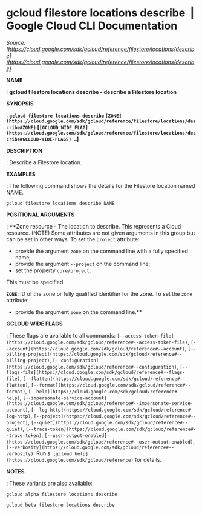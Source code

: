 # gcloud filestore locations describe  |  Google Cloud CLI Documentation

*Source: [https://cloud.google.com/sdk/gcloud/reference/filestore/locations/describe](https://cloud.google.com/sdk/gcloud/reference/filestore/locations/describe)*

**NAME**

: **gcloud filestore locations describe - describe a Filestore location**

**SYNOPSIS**

: **`gcloud filestore locations describe` `[ZONE](https://cloud.google.com/sdk/gcloud/reference/filestore/locations/describe#ZONE)` [`[GCLOUD_WIDE_FLAG](https://cloud.google.com/sdk/gcloud/reference/filestore/locations/describe#GCLOUD-WIDE-FLAGS) …`]**

**DESCRIPTION**

: Describe a Filestore location.

**EXAMPLES**

: The following command shows the details for the Filestore location named NAME.

```
gcloud filestore locations describe NAME
```

**POSITIONAL ARGUMENTS**

: **Zone resource - The location to describe. This represents a Cloud resource.
(NOTE) Some attributes are not given arguments in this group but can be set in
other ways.
To set the `project` attribute:

- provide the argument `zone` on the command line with a fully
specified name;
- provide the argument `--project` on the command line;
- set the property `core/project`.

This must be specified.

**`ZONE`**:
ID of the zone or fully qualified identifier for the zone.
To set the `zone` attribute:

- provide the argument `zone` on the command line.**

**GCLOUD WIDE FLAGS**

: These flags are available to all commands: `[--access-token-file](https://cloud.google.com/sdk/gcloud/reference#--access-token-file)`,
`[--account](https://cloud.google.com/sdk/gcloud/reference#--account)`, `[--billing-project](https://cloud.google.com/sdk/gcloud/reference#--billing-project)`,
`[--configuration](https://cloud.google.com/sdk/gcloud/reference#--configuration)`,
`[--flags-file](https://cloud.google.com/sdk/gcloud/reference#--flags-file)`,
`[--flatten](https://cloud.google.com/sdk/gcloud/reference#--flatten)`, `[--format](https://cloud.google.com/sdk/gcloud/reference#--format)`, `[--help](https://cloud.google.com/sdk/gcloud/reference#--help)`, `[--impersonate-service-account](https://cloud.google.com/sdk/gcloud/reference#--impersonate-service-account)`,
`[--log-http](https://cloud.google.com/sdk/gcloud/reference#--log-http)`,
`[--project](https://cloud.google.com/sdk/gcloud/reference#--project)`, `[--quiet](https://cloud.google.com/sdk/gcloud/reference#--quiet)`, `[--trace-token](https://cloud.google.com/sdk/gcloud/reference#--trace-token)`, `[--user-output-enabled](https://cloud.google.com/sdk/gcloud/reference#--user-output-enabled)`,
`[--verbosity](https://cloud.google.com/sdk/gcloud/reference#--verbosity)`.
Run `$ [gcloud help](https://cloud.google.com/sdk/gcloud/reference)` for details.

**NOTES**

: These variants are also available:

```
gcloud alpha filestore locations describe
```

```
gcloud beta filestore locations describe
```